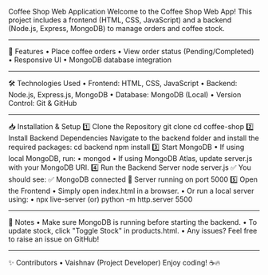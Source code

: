 Coffee Shop Web Application
Welcome to the Coffee Shop Web App! This project includes a frontend (HTML, CSS, JavaScript) and a backend (Node.js, Express, MongoDB) to manage orders and coffee stock.
________________________________________
🚀 Features
•	Place coffee orders
•	View order status (Pending/Completed)
•	Responsive UI
•	MongoDB database integration
________________________________________
🛠 Technologies Used
•	Frontend: HTML, CSS, JavaScript
•	Backend: Node.js, Express.js, MongoDB
•	Database: MongoDB (Local)
•	Version Control: Git & GitHub
________________________________________
📥 Installation & Setup
1️⃣ Clone the Repository
git clone <your-repo-url>
cd coffee-shop
2️⃣ Install Backend Dependencies
Navigate to the backend folder and install the required packages:
cd backend
npm install
3️⃣ Start MongoDB
•	If using local MongoDB, run: 
•	mongod
•	If using MongoDB Atlas, update server.js with your MongoDB URI.
4️⃣ Run the Backend Server
node server.js
✅ You should see:
✅ MongoDB connected
🚀 Server running on port 5000
5️⃣ Open the Frontend
•	Simply open index.html in a browser.
•	Or run a local server using: 
•	npx live-server
(or) 
python -m http.server 5500
________________________________________
📌 Notes
•	Make sure MongoDB is running before starting the backend.
•	To update stock, click "Toggle Stock" in products.html.
•	Any issues? Feel free to raise an issue on GitHub!
________________________________________
✨ Contributors
•	Vaishnav (Project Developer)
Enjoy coding! ☕🔥


